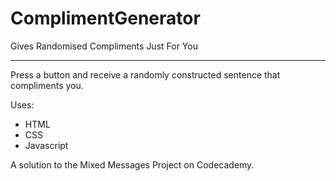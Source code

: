 # ComplimentGenerator
Gives Randomised Compliments Just For You
_________________________________________
Press a button and receive a randomly constructed sentence that compliments you. 

Uses: 
* HTML
* CSS
* Javascript

A solution to the Mixed Messages Project on Codecademy. 
